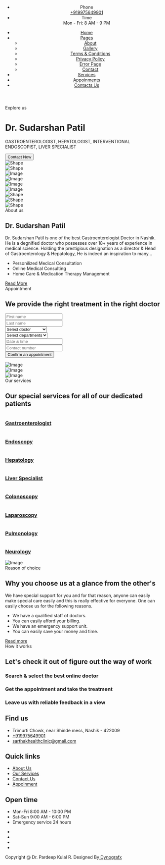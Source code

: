 <!doctype html>
<html lang="zxx">
<head>

<meta charset="utf-8">
<meta name="viewport" content="width=device-width, initial-scale=1, shrink-to-fit=no">

<link rel="stylesheet" href="assets/css/bootstrap.min.css">

<link rel="stylesheet" href="assets/css/boxicons.min.css">

<link rel="stylesheet" href="assets/css/meanmenu.min.css">

<link rel="stylesheet" href="assets/css/nice-select.css">

<link rel="stylesheet" href="assets/css/animate.min.css">

<link rel="stylesheet" href="assets/css/owl.carousel.min.css">

<link rel="stylesheet" href="assets/css/owl.theme.default.min.css">

<link rel="stylesheet" href="assets/css/magnific-popup.min.css">

<link rel="stylesheet" href="assets/css/jquery.datetimepicker.min.css" />

<link rel="stylesheet" href="assets/css/style.css">

<link rel="stylesheet" href="assets/css/responsive.css">

<link rel="stylesheet" href="assets/css/theme-dark.css">

<link rel="icon" type="image/png" href="assets/img/favicon.png">
<title>Dr. Sudarshan Patil</title>
</head>
<body>

<div class="preloader">
<div class="container">
<div class="d-table">
<div class="d-table-cell">
<div class="preloader loading">
<span class="slice"></span>
<span class="slice"></span>
<span class="slice"></span>
<span class="slice"></span>
<span class="slice"></span>
<span class="slice"></span>
</div>
</div>
</div>
</div>
</div>


<header class="header-area">

<div class="top-header">
<div class="container">
<div class="header-content">
<div class="row align-items-center">

<div class="col-md-9">
<ul class="contact-area">
<li>
<i class='bx bx-phone-call'></i>
Phone
<br>
<a href="tel:+919975649901">+919975649901</a>
</li>
<li>
<i class='bx bx-time-five'></i>
Time
<br>
<span>Mon - Fri: 8 AM - 9 PM</span>
</li>
<!-- <li>
<i class='bx bxs-map'></i>
Location
<br>
<span>  Trimurti Chowk, near Shinde mess, Nashik - 422009</span>
</li> -->
</ul>
</div>
</div>
</div>
</div>
</div>


<div class="navbar-area">
<div class="main-responsive-nav">
<div class="container">
<div class="main-responsive-menu">
<div class="logo">
<a href="index.html">
<!-- <img src="assets/img/logo.png" alt="image"> -->
</a>
</div>
</div>
</div>
</div>
<div class="main-navbar">
<div class="container">
<nav class="navbar navbar-expand-md navbar-light">
<a class="navbar-brand" href="index.html">
<!-- <img src="assets/img/logo.png" alt="image"> -->
</a>
<div class="collapse navbar-collapse mean-menu" id="navbarSupportedContent">
<ul class="navbar-nav ms-auto">
<li class="nav-item">
<a href="index.html" class="nav-link active">
Home

</a>

</li>
<li class="nav-item">
<a href="#" class="nav-link">
Pages
<i class='bx bx-chevron-down'></i>
</a>
<ul class="dropdown-menu">
<li class="nav-item">
<a href="about.html" class="nav-link">
About
</a>
</li>


<li class="nav-item">
<a href="gallery.html" class="nav-link">
Gallery
</a>
</li>


<li class="nav-item">
<a href="terms-condition.html" class="nav-link">
Terms & Conditions
</a>
</li>
<li class="nav-item">
<a href="privacy-policy.html" class="nav-link">
Privacy Policy
</a>
</li>
<li class="nav-item">
<a href="error-404.html" class="nav-link">
Error Page
</a>
</li>
<li class="nav-item">
<a href="contact.html" class="nav-link">
Contact
</a>
</li>
</ul>
</li>
<li class="nav-item">
<a href="services.html" class="nav-link">
Services

</a>

</li>


<li class="nav-item">
<a href="appoinments.html" class="nav-link">
Appoinments
</a>
</li>
<li class="nav-btn">
<a href="contact.html" class="default-btn">
Contacts Us
<span></span>
</a>
</li>
</ul>
</div>
</nav>
</div>
</div>
</div>

</header>


<div class="banner-area bg-color ptb-100">
<div class="container">
<div class="row align-items-center">
<div class="col-lg-7">
<div class="banner-text">
<span>Explore us</span>
<h1>Dr. Sudarshan Patil</h1>
<p>GASTROENTEROLOGIST, HEPATOLOGIST, INTERVENTIONAL ENDOSCOPIST, LIVER SPECIALIST</p>
<div class="search-form">
<div class="col-lg-3">
<div class="text-btn">
    <a href="contact.html">
        <button class="btn default-btn" type="button">
            Contact Now
        </button>
    </a>
</div>
</div>
</div>
</div>
</div>
<div class="col-lg-5">
<div class="banner-img">
<div class="shape-1">
<img src="assets/img/shapes/shape-1.png" alt="Shape">
</div>
<div class="shape-2">
<img src="assets/img/shapes/shape-2.png" alt="Shape">
</div>
<div class="image-1">
<img src="assets/img/banner/colonoscopy.jpg" alt="Image">
</div>
<div class="image-2">
<img src="assets/img/banner/neurology.jpg" alt="Image">
</div>
<div class="image-3">
<img src="assets/img/banner/pulmonology.jpg" alt="Image">
</div>
</div>
</div>
</div>
</div>
</div>

<!-- about us content start here -->

<div class="about-area ptb-100">
<div class="container">
<div class="row align-items-center">
<div class="col-lg-6">
<div class="about-img">
<div class="main-img">
<img src="assets/img/reason/dr.jpg" alt="Image">
<div class="shape-1">
<img src="assets/img/shapes/shape-3.png" alt="Shape">
</div>
<div class="shape-2">
<img src="assets/img/shapes/shape-3.png" alt="Shape">
</div>
<div class="shape-3">
<img src="assets/img/shapes/shape-4.png" alt="Shape">
</div>
</div>
</div>
</div>
<div class="col-lg-6">
<div class="about-text">
<div class="section-title-two">
<span>About us</span>
<h2>Dr. Sudarshan Patil</h2>
<p>Dr. Sudarshan Patil is one of the best Gastroenterologist Doctor in Nashik.
    He is a degnified doctor who possesses over 18+ years of experience in medical science. Holding the prestigious designation as a director & Head of Gastroenterology & Hepatology, He is indeed an inspiration to many...</p>
</div>
<ul>
<li>
<i class='bx bx-plus-medical'></i>
Personilized Medical Consultation
</li>
<li>
<i class='bx bx-plus-medical'></i>
Online Medical Consulting
</li>
<li>
<i class='bx bx-plus-medical'></i>
Home Care & Medication Therapy Management
</li>
</ul>
<div class="about-btn">
<a href="about.html" class="default-btn">
Read More <span></span>
</a>
</div>
</div>
</div>
</div>
</div>
</div>


<div class="appointment-area bg-color ptb-100">
<div class="container">
<div class="row align-items-center">
<div class="col-lg-6">
<div class="appointment-text">
<div class="section-title-two">
<span>Appointment</span>
<h2>We provide the right treatment in the right doctor</h2>
</div>
<div class="appointment-form">
<form>
<div class="row">
<div class="col-md-6 col-lg-6">
<div class="form-group">
<input type="text" class="form-control" id="first-name" placeholder="First name">
</div>
</div>
<div class="col-md-6 col-lg-6">
<div class="form-group">
<input type="text" class="form-control" id="Last-name" placeholder="Last name">
</div>
</div>
<div class="col-md-6 col-md-6 col-lg-6">
<div class="form-group">
<select class="form-control">
<option>Select doctor</option>
<option>Dr. sudarshan Patil</option>

</select>
</div>
</div>
<div class="col-md-6 col-lg-6">
<div class="form-group">
<select class="form-control">
 <option>Select departments</option>
<option>Cosmetic</option>
<option>Hand Burn</option>
<option>Facial Fractures</option>
<option>Diabetic Foot</option>
<option>AV Fistual</option>
<option >Creation</option>
</select>
</div>
</div>
<div class="col-md-6 col-lg-6">
<div class="form-group">
<input id="datetimepicker" type="text" class="form-control" placeholder="Date & time">
</div>
</div>
<div class="col-md-6 col-lg-6">
<div class="form-group">
<input type="text" class="form-control" id="Contact-number" placeholder="Contact number">
</div>
</div>
</div>
<div class="appointment-btn">
<button type="submit" class="default-btn">
Confirm an appointment <span></span>
</button>
</div>
</form>
</div>
</div>
</div>
<div class="col-lg-6">
<div class="appointment-img">
<div class="img-one">
    <img src="assets/img/appointment/endoscopycopy.jpg" alt="Image">

</div>
<div class="img-two">
<img src="assets/img/appointment/endoscopy.jpg" alt="Image">
</div>
<div class="img-three">
<img src="assets/img/appointment/laparoscopy.jpg" alt="Image">
</div>
</div>
</div>
</div>
</div>
</div>


<div class="services-area pt-100 pb-70">
<div class="container">
<div class="section-title-one">
<span>Our services</span>
<h2>Our special services for all of our dedicated patients</h2>
</div>
<div class="row">
<div class="col-lg-4 col-sm-6">
<div class="service-card">
<!-- <i class='bx bx-strikethrough main-icon'></i> -->
<a href="gastroenterology.html">
    <img src="assets/img/icons/hand.jpg" alt="">
<h3>Gastroenterologist </h3>
</a>


</div>
</div>
<div class="col-lg-4 col-sm-6">
<div class="service-card">

<a href="endoscopy.html">
    <img src="assets/img/service/facial.jpg" alt="">
<h3>Endoscopy</h3>
</a>


</div>
</div>
<div class="col-lg-4 col-sm-6">
<div class="service-card">
<a href="hepatology.html">
    <img src="assets/img/service/foot.jpg" alt="">
<h3>Hepatology</h3>
</a>


</div>
</div>
<div class="col-lg-4 col-sm-6">
<div class="service-card">
<a href="liver-specialist.html">
    <img src="assets/img/service/trauma.jpg" alt="">
<h3>Liver Specialist</h3>
</a>


</div>
</div>
<div class="col-lg-4 col-sm-6">
<div class="service-card">
<a href="colonoscopy.html">
    <img src="assets/img/icons/hair.jpg" alt="">
<h3>Colonoscopy</h3>
</a>


</div>
</div>
<div class="col-lg-4 col-sm-6">
<div class="service-card">
<a href="laparoscopy.html">
    <img src="assets/img/icons/blepharo.jpg" alt="">
<h3>Laparoscopy</h3>
</a>


</div>
</div>
<div class="col-lg-4 col-sm-6">
<div class="service-card">
<a href="pulmonology.html">
    
<img src="assets/img/icons/Facelift.jpg" alt="">
<h3>Pulmonology</h3>
</a>


</div>
</div>

<div class="col-lg-4 col-sm-6">
<div class="service-card">
<a href="neurology.html">
    <img src="assets/img/icons/rhinoplasty.jpg" alt="">
<h3>Neurology</h3>
</a>


</div>
</div>

</div>
</div>
</div>


<div class="choice-of-choice bg-color ptb-100">
<div class="container">
<div class="row align-items-center">
<div class="col-lg-6">
<div class="choice-img">
<img src="assets/img/reason/dr.jpg" alt="Image">
 </div>
</div>
<div class="col-lg-6">
<div class="choice-text">
<div class="section-title-two">
<span>Reason of choice</span>
<h2>Why you choose us at a glance from the other's</h2>
<p>We have special support for you and for that reason, anyone can easily make special care easily and this is really effective for everyone. One can easily choose us for the following reasons.</p>
</div>
<ul>
<li>
<i class='bx bx-check-circle'></i>
We have a qualified staff of doctors.
</li>
<li>
<i class='bx bx-check-circle'></i>
You can easily afford your billing.
</li>
<li>
<i class='bx bx-check-circle'></i>
We have an emergency support unit.
</li>
<li>
<i class='bx bx-check-circle'></i>
You can easily save your money and time.
</li>
</ul>
<div class="about-btn">
<a href="#" class="default-btn">
Read more
<span></span>
</a>
</div>
</div>
</div>
</div>
</div>
</div>


<!-- <div class="special-area ptb-100">
<div class="container">
<div class="row align-items-center">
<div class="col-lg-6">
<div class="special-text">
<div class="section-title-two">
<span>Special offer</span>
<h2>Anyone can easily digenesis your selected problem in our research center at any time</h2>
<p>This is an most effective offer for the selected person to make a facilities to be anyone which can digenesis his selected problem in our research by this center at any time with in a special care.</p>
<p>Lorem ipsum dolor sit amet, consectetur adipiscing elit, sed do eiusmod tempor incididunt ut labore et dolore magna aliqua. Ut enim ad minim veniam, quis nostrud exercitation ullamco laboris nisi ut aliquip ex ea commodo consequat.</p>
</div>
<div class="special-btn">
<a href="https://www.youtube.com/watch?v=0gv7OC9L2s8" class="default-btn popup-youtube">
<i class='bx bx-play'></i>
Watch The Demo
<span></span>
</a>
</div>
</div>
</div>
<div class="col-lg-6">
<div class="special-img">
<div class="img-main">
<img src="assets/img/special.jpg" alt="Image">
</div>
<div class="shape-1">
<img src="assets/img/shapes/shape-5.png" alt="Shape">
</div>
<div class="shape-2">
 <img src="assets/img/shapes/shape-5.png" alt="Shape">
</div>
</div>
</div>
</div>
</div>
</div> -->


<div class="work-area pb-70">
<div class="container">
<div class="section-title-one">
<span>How it works</span>
<h2>Let's check it out of figure out the way of work</h2>
</div>
<div class="row">
<div class="col-lg-4 col-sm-6">
<div class="work-card">
<i class='bx bx-search'></i>
<h3>Search & select the best online doctor</h3>

</div>
</div>
<div class="col-lg-4 col-sm-6">
<div class="work-card">
<i class='bx bx-file'></i>
<h3>Get the appointment and take the treatment</h3>

</div>
</div>
<div class="col-lg-4 col-sm-6 offset-sm-3 offset-lg-0">
<div class="work-card">
<i class='bx bx-like'></i>
<h3>Leave us with reliable feedback in a view</h3>

</div>
</div>
</div>
</div>
</div>



<footer class="footer-area bg-color pt-100 pb-70">
<div class="container">
<div class="row">
<div class="col-lg-3 col-sm-6">
<div class="footer-widget">
<h2>Find us</h2>

<ul class="contact">
<li>
<i class='bx bx-location-plus'></i>
 Trimurti Chowk, near Shinde mess, Nashik - 422009
</li>
<li>
<a href="tel:+919975649901">
<i class='bx bx-phone-call'></i>
+919975649901
</a>
</li>
<li>
<a href="mailto:sarthakhealthclinic@gmail.com">
<i class='bx bx-message-dots'></i>
<span class="__cf_email__" data-cfemail="9af3f4fcf5daf9f5ecfbe2b4f9f5f7">sarthakhealthclinic@gmail.com</span>
</a>
</li>
</ul>
</div>
</div>
<div class="col-lg-3 col-sm-6">
<div class="footer-widget pl-50">
<h2>Quick links</h2>
<ul class="widget-list">
<li>
<a href="#">
About Us
</a>
</li>
<li>
<a href="#">
Our Services
</a>
</li>
<li>
<a href="#">
Contact Us
</a>
</li>
<li>
<a href="#">
Appoinment
</a>
</li>

</ul>
</div>
</div>
<!-- <div class="col-lg-3 col-sm-6">
<div class="footer-widget">
<h2>Join our community</h2>
<ul class="widget-list">
<li>
<a href="#">
Posted on to our blogs
</a>
</li>
<li>
<a href="#">
Join our forum
</a>
</li>
<li>
<a href="#">
Meet up with our doctors
</a>
</li>
<li>
<a href="#">
Medical research
</a>
</li>
<li>
<a href="#">
Help center
</a>
</li>
<li>
<a href="#">
Contract with us
</a>
</li>
</ul>
</div>
</div> -->
<div class="col-lg-3 col-sm-6">
<div class="footer-widget pl-50">
<h2>Open time</h2>
<ul class="widget-time">
<li>Mon-Fri 8:00 AM - 10:00 PM</li>
<li>Sat-Sun 9:00 AM - 6:00 PM</li>
<li>Emergency service 24 hours</li>
</ul>
<ul class="social-link">
<li>
<a href="#" target="_blank">
<i class='bx bxl-facebook bg-1'></i>
</a>
</li>
<li>
<a href="#" target="_blank">
<i class='bx bxl-twitter bg-2'></i>
</a>
</li>
<li>
<a href="#" target="_blank">
<i class='bx bxl-linkedin bg-3'></i>
</a>
</li>
<li>
<a href="#" target="_blank">
<i class='bx bxl-instagram bg-4'></i>
</a>
</li>
</ul>
</div>
</div>
</div>
</div>
</footer>


<div class="footer-bottom-area">
<div class="container">
<p>Copyright @<script>document.write(new Date().getFullYear())</script> Dr. Pardeep Kulal R. Designed By<a href="#" target="_blank"> Dynografx</a></p>
</div>
</div>


<div class="go-top">
<i class='bx bxs-upvote'></i>
</div>


<script src="assets/js/jquery.min.js"></script>
<script src="assets/js/bootstrap.bundle.min.js"></script>

<script src="assets/js/jquery.magnific-popup.min.js"></script>

<script src="assets/js/meanmenu.min.js"></script>

<script src="assets/js/jquery.nice-select.min.js"></script>

<script src="assets/js/owl.carousel.min.js"></script>

<script src="assets/js/jquery.mixitup.min.js"></script>

<script src="assets/js/jquery.datetimepicker.full.min.js"></script>

<script src="assets/js/form-validator.min.js"></script>

<script src="assets/js/contact-form-script.js"></script>

<script src="assets/js/jquery.ajaxchimp.min.js"></script>

<script src="assets/js/custom.js"></script>
</body>
</html>
